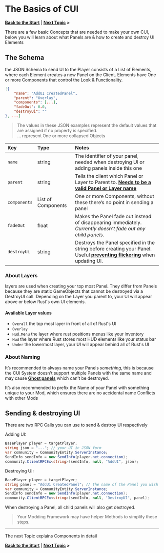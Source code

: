 # The Basics of CUI
**[Back to the Start](/README.md)** | **[Next Topic](/docs/components/README.md) >**

There are a few basic Concepts that are needed to make your own CUI, below you will learn about what Panels are & how to create and destroy UI Elements

## The Schema

the JSON Schema to send UI to the Player consists of a List of Elements, where each Element creates a new Panel on the Client. Elements have One or more Components that control the Look & Functionality.

```json
[{
	"name": "AddUI CreatedPanel",
	"parent": "Overlay",
	"components": [...],
	"fadeOut": 0.0,
	"destroyUi": ""
}, ...]
```
> The values in these JSON examples represent the default values that are assigned if no property is specified.  
> … represent One or more collapsed Objects

| Key | Type     | Notes                |
| :-- | :------- | :------------------- |
| `name` | string | The identifier of your panel, needed when destroying UI or adding panels inside this one |
| `parent` | string | Tells the client which Panel or Layer to Parent to. **[Needs to be a valid Panel or Layer name](/docs/Bugs-Tips.md#addui-unknown-parent-for-name--parent)** |
| `components` |List of Components | One or more Components, without these there’s no point in sending a panel |
| `fadeOut` | float | Makes the Panel fade out instead of disappearing immediately.  _Currently doesn’t fade out any child panels._ |
| `destroyUi` | string | Destroys the Panel specified in the string before creating your Panel. Useful **[preventing flickering](/docs/Bugs-Tips.md#flickering-when-destroying--re-sending-ui-on-the-same-frame)** when updating UI. |


### About Layers
layers are used when creating your top most Panel. They differ from Panels because they are static GameObjects that cannot be destroyed via a DestroyUI call. Depending on the Layer you parent to, your UI will appear above or below Rust's own UI elements.

#### Available Layer values
- `Overall` the top most layer in front of all of Rust's UI 
- `Overlay`
- `Hud.Menu` the layer where rust positions menus like your inventory
- `Hud` the layer where Rust stores most HUD elements like your status bar
- `Under` the lowermost layer, your UI will appear behind all of Rust's UI


### About Naming

It’s recommended to always name your Panels  _something_, this is because the CUI System doesn’t support multiple Panels with the same name and may cause  **[Ghost panels](/docs/Bugs-Tips.md#orphaned-ui-panels-ui-that-cant-be-destroyed-or-ghost-panels)**  which can't be destroyed.

It’s also recommended to prefix the Name of your Panel with something unique to your Mod, which ensures there are no accidental name Conflicts with other Mods


## Sending & destroying UI

There are two RPC Calls you can use to send  & destroy UI respectively

Adding UI:
```c#
BasePlayer player = targetPlayer;
string json = "..."; // your UI in JSON form
var community = CommunityEntity.ServerInstance;
SendInfo sendInfo = new SendInfo(player.net.connection);
community.ClientRPCEx<string>(sendInfo, null, "AddUI", json);
```

Destroying UI:
```c#
BasePlayer player = targetPlayer;
string panel = "AddUi CreatedPanel"; // the name of the Panel you wish to destroy
var community = CommunityEntity.ServerInstance;
SendInfo sendInfo = new SendInfo(player.net.connection);
community.ClientRPCEx<string>(sendInfo, null, "DestroyUI", panel);
```
When destroying a Panel, all child panels will also get destroyed.
> Your Modding Framework may have helper Methods to simplify these steps.

----
The next Topic explains Components in detail

**[Back to the Start](/README.md)** | **[Next Topic](/docs/components/README.md) >**
